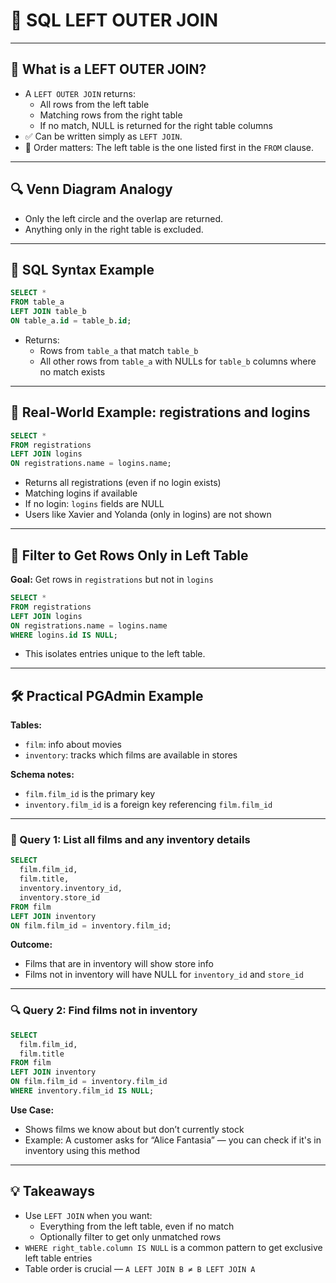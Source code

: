# 🧠 SQL LEFT OUTER JOIN

---

## 🔄 What is a LEFT OUTER JOIN?

- A `LEFT OUTER JOIN` returns:
  - All rows from the left table
  - Matching rows from the right table
  - If no match, NULL is returned for the right table columns
- ✅ Can be written simply as `LEFT JOIN`.
- 🧠 Order matters: The left table is the one listed first in the `FROM` clause.

---

## 🔍 Venn Diagram Analogy

- Only the left circle and the overlap are returned.
- Anything only in the right table is excluded.

---

## 🧾 SQL Syntax Example

```sql
SELECT *
FROM table_a
LEFT JOIN table_b
ON table_a.id = table_b.id;
```
- Returns:
  - Rows from `table_a` that match `table_b`
  - All other rows from `table_a` with NULLs for `table_b` columns where no match exists

---

## 🧪 Real-World Example: registrations and logins

```sql
SELECT *
FROM registrations
LEFT JOIN logins
ON registrations.name = logins.name;
```
- Returns all registrations (even if no login exists)
- Matching logins if available
- If no login: `logins` fields are NULL
- Users like Xavier and Yolanda (only in logins) are not shown

---

## 🔎 Filter to Get Rows Only in Left Table

**Goal:** Get rows in `registrations` but not in `logins`

```sql
SELECT *
FROM registrations
LEFT JOIN logins
ON registrations.name = logins.name
WHERE logins.id IS NULL;
```
- This isolates entries unique to the left table.

---

## 🛠 Practical PGAdmin Example

**Tables:**
- `film`: info about movies
- `inventory`: tracks which films are available in stores

**Schema notes:**
- `film.film_id` is the primary key
- `inventory.film_id` is a foreign key referencing `film.film_id`

---

### 🔧 Query 1: List all films and any inventory details

```sql
SELECT 
  film.film_id,
  film.title,
  inventory.inventory_id,
  inventory.store_id
FROM film
LEFT JOIN inventory
ON film.film_id = inventory.film_id;
```
**Outcome:**
- Films that are in inventory will show store info
- Films not in inventory will have NULL for `inventory_id` and `store_id`

---

### 🔍 Query 2: Find films not in inventory

```sql
SELECT 
  film.film_id,
  film.title
FROM film
LEFT JOIN inventory
ON film.film_id = inventory.film_id
WHERE inventory.film_id IS NULL;
```
**Use Case:**
- Shows films we know about but don’t currently stock
- Example: A customer asks for “Alice Fantasia” — you can check if it's in inventory using this method

---

## 💡 Takeaways

- Use `LEFT JOIN` when you want:
  - Everything from the left table, even if no match
  - Optionally filter to get only unmatched rows
- `WHERE right_table.column IS NULL` is a common pattern to get exclusive left table entries
- Table order is crucial — `A LEFT JOIN B ≠ B LEFT JOIN A`